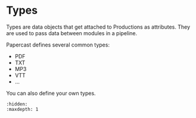# Types

Types are data objects that get attached to Productions as attributes. 
They are used to pass data between modules in a pipeline.

Papercast defines several common types:
- PDF
- TXT
- MP3
- VTT
- ...

You can also define your own types.

```{toctree} 
:hidden:
:maxdepth: 1
```
